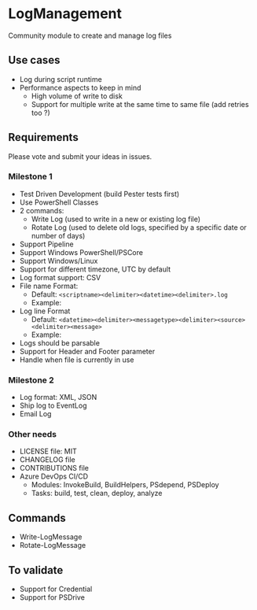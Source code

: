 # LogManagement

Community module to create and manage log files

## Use cases

* Log during script runtime
* Performance aspects to keep in mind
   * High volume of write to disk
   * Support for multiple write at the same time to same file (add retries too ?)

## Requirements

Please vote and submit your ideas in issues.

### Milestone 1

* Test Driven Development (build Pester tests first)
* Use PowerShell Classes
* 2 commands:
   * Write Log (used to write in a new or existing log file)
   * Rotate Log (used to delete old logs, specified by a specific date or number of days)
* Support Pipeline
* Support Windows PowerShell/PSCore
* Support Windows/Linux
* Support for different timezone, UTC by default
* Log format support: CSV
* File name Format:
   * Default: `<scriptname><delimiter><datetime><delimiter>.log`
   * Example: 
* Log line Format
   * Default: `<datetime><delimiter><messagetype><delimiter><source><delimiter><message>`
   * Example: 
* Logs should be parsable
* Support for Header and Footer parameter
* Handle when file is currently in use

### Milestone 2

* Log format:  XML, JSON
* Ship log to EventLog
* Email Log

### Other needs

* LICENSE file: MIT
* CHANGELOG file
* CONTRIBUTIONS file
* Azure DevOps CI/CD
   * Modules: InvokeBuild, BuildHelpers, PSdepend, PSDeploy
   * Tasks: build, test, clean, deploy, analyze

## Commands

* Write-LogMessage
* Rotate-LogMessage


## To validate

* Support for Credential
* Support for PSDrive
